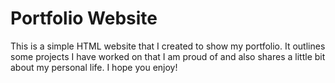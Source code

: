 # Portfolio Website

<p>This is a simple HTML website that I created to show my portfolio. It outlines some projects I have worked on that I am proud of and also shares a little bit about my personal life. I hope you enjoy!</p>